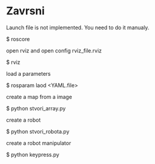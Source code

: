 # Zavrsni

Launch file is not implemented. You need to do it manualy.

$ roscore

open rviz and open config rviz_file.rviz

$ rviz

load a parameters

$ rosparam laod <YAML.file>

create a map from a image

$ python stvori_array.py

create a robot

$ python stvori_robota.py

create a robot manipulator

$ python keypress.py


